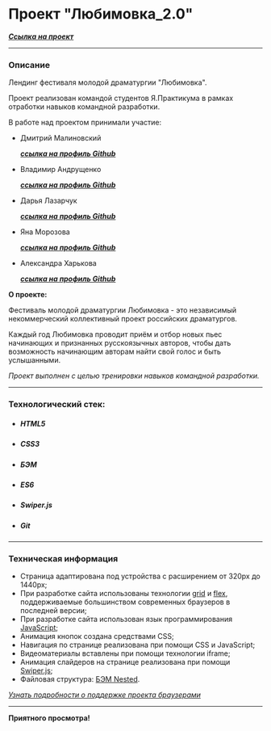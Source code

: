 # Проект "Любимовка_2.0"

***[Cсылка на проект](https://loner789.github.io/lubimovka_2.0/index.html)***
___
### Описание
Лендинг фестиваля молодой драматургии "Любимовка".

Проект реализован командой студентов
Я.Практикума в рамках отработки навыков командной
разработки.

В работе над проектом принимали участие:
* Дмитрий Малиновский 

    ***[ссылка на профиль Github](https://github.com/Loner789)***
* Владимир Андрущенко 

    ***[ссылка на профиль Github](https://github.com/vladimir-andrushchenko2)***
* Дарья Лазарчук 

    ***[ссылка на профиль Github](https://github.com/dashalalala24)***
* Яна Морозова 

    ***[ссылка на профиль Github](https://github.com/Yanabonne)***
* Александра Харькова 

    ***[ссылка на профиль Github](https://github.com/sasha-harkova)***

**О проекте:**

Фестиваль молодой драматургии Любимовка - это независимый некоммерческий коллективный проект российских драматургов.

Каждый год Любимовка проводит приём и отбор новых пьес начинающих и признанных русскоязычных авторов, чтобы дать возможность начинающим авторам  найти свой голос и быть услышанными.

*Проект выполнен с целью тренировки навыков командной разработки.*
___
### Технологический стек:
* ##### HTML5
* ##### CSS3
* ##### БЭМ
* ##### ES6
* ##### Swiper.js
* ##### Git
___
### Техническая информация
* Страница адаптирована под устройства с расширением от 320px до 1440px;
* При разработке сайта использованы технологии [grid](https://developer.mozilla.org/ru/docs/Web/CSS/CSS_Grid_Layout/Basic_Concepts_of_Grid_Layout) и [flex](https://developer.mozilla.org/ru/docs/Learn/CSS/CSS_layout/Flexbox), поддерживаемые большинством современных браузеров в последней версии;
* При разработке сайта использован язык программирования [JavaScript](https://ru.wikipedia.org/wiki/JavaScript);
* Анимация кнопок создана средствами CSS;
* Навигация по странице реализована при помощи CSS и JavaScript;
* Видеоматериалы вставлены при помощи технологии iframe;
* Анимация слайдеров на странице реализована при помощи [Swiper.js](https://swiperjs.com/);
* Файловая структура: [БЭМ Nested](https://ru.bem.info/methodology/filestructure/#nested).

*[Узнать подробности о поддержке проекта браузерами](https://caniuse.com/?search=grid)*
___
**Приятного просмотра!**
